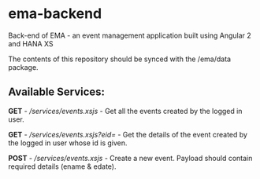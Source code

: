 # ema-backend
Back-end of EMA - an event management application built using Angular 2 and HANA XS

The contents of this repository should be synced with the /ema/data package.


## Available Services:

__GET__ - _/services/events.xsjs_ - Get all the events created by the logged in user.

__GET__ - _/services/events.xsjs?eid=<eventid>_ - Get the details of the event created by the logged in user whose id is given.

__POST__ - _/services/events.xsjs_ - Create a new event. Payload should contain required details (ename & edate).
